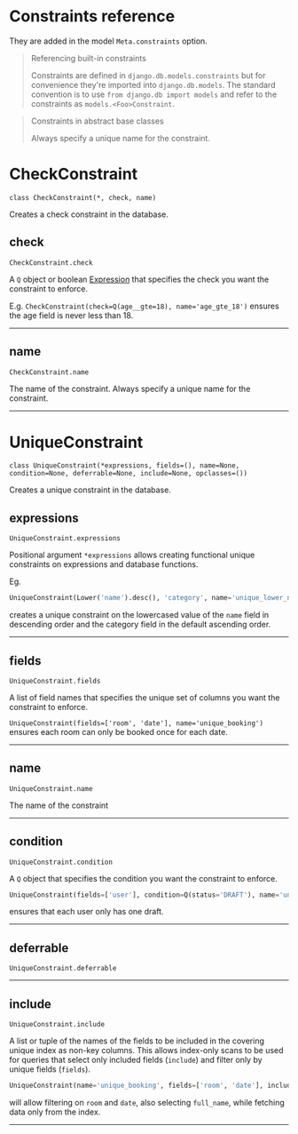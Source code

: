 # Constraints reference

They are added in the model `Meta.constraints` option.

> Referencing built-in constraints
>
> Constraints are defined in `django.db.models.constraints` but for convenience they're imported into 
> `django.db.models`. The standard convention is to use `from django.db import models` and refer to the constraints
> as `models.<Foo>Constraint`.


> Constraints in abstract base classes
>
> Always specify a unique name for the constraint.


# CheckConstraint

`class CheckConstraint(*, check, name)`

Creates a check constraint in the database.

## check

`CheckConstraint.check`

A `Q` object or boolean [Expression]() that specifies the check you want the constraint to enforce.

E.g. `CheckConstraint(check=Q(age__gte=18), name='age_gte_18')` ensures the age field is never less than 18.

---

## name

`CheckConstraint.name`

The name of the constraint. Always specify a unique name for the constraint.

---

# UniqueConstraint

`class UniqueConstraint(*expressions, fields=(), name=None, condition=None, deferrable=None, include=None, opclasses=())`

Creates a unique constraint in the database.


## expressions

`UniqueConstraint.expressions`

Positional argument `*expressions` allows creating functional unique constraints on expressions and database
functions.

Eg.

```py
UniqueConstraint(Lower('name').desc(), 'category', name='unique_lower_name_category')
```

creates a unique constraint on the lowercased value of the `name` field in descending order and the category 
field in the default ascending order.

---

## fields

`UniqueConstraint.fields`

A list of field names that specifies the unique set of columns you want the constraint to enforce.

`UniqueConstraint(fields=['room', 'date'], name='unique_booking')` ensures each room can only be booked once
for each date.

---

## name

`UniqueConstraint.name`

The name of the constraint

---

## condition

`UniqueConstraint.condition`

A `Q` object that specifies the condition you want the constraint to enforce.

```py
UniqueConstraint(fields=['user'], condition=Q(status='DRAFT'), name='unique_draft_user')
```
ensures that each user only has one draft.

---

## deferrable

`UniqueConstraint.deferrable`

---

## include

`UniqueConstraint.include`

A list or tuple of the names of the fields to be included in the covering unique index as non-key columns.
This allows index-only scans to be used for queries that select only included fields (`include`) and filter
only by unique fields (`fields`).

```py
UniqueConstraint(name='unique_booking', fields=['room', 'date'], include=['full_name'])
```
will allow filtering on `room` and `date`, also selecting `full_name`, while fetching data only from the index.

---

